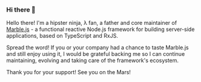 ### Hi there 👋

Hello there! I'm a hipster ninja, λ fan, a father and core maintainer of [Marble.js](https://marblejs.com) - a functional reactive Node.js framework for building server-side applications, based on TypeScript and RxJS.

Spread the word! If you or your company had a chance to taste Marble.js and still enjoy using it, I would be grateful backing me so I can continue maintaining, evolving and taking care of the framework's ecosystem.

Thank you for your support! See you on the Mars!

<!--
**JozefFlakus/JozefFlakus** is a ✨ _special_ ✨ repository because its `README.md` (this file) appears on your GitHub profile.

Here are some ideas to get you started:

- 🔭 I’m currently working on ...
- 🌱 I’m currently learning ...
- 👯 I’m looking to collaborate on ...
- 🤔 I’m looking for help with ...
- 💬 Ask me about ...
- 📫 How to reach me: ...
- 😄 Pronouns: ...
- ⚡ Fun fact: ...
-->
